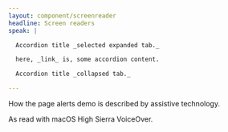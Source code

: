 ```yaml
---
layout: component/screenreader
headline: Screen readers
speak: |

  Accordion title _selected expanded tab._

  here, _link_ is, some accordion content.

  Accordion title _collapsed tab._

---
```



How the page alerts demo is described by assistive technology.

As read with macOS High Sierra VoiceOver.
